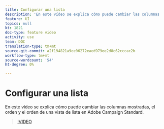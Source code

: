 ```yaml
---
title: Configurar una lista
description: 'En este vídeo se explica cómo puede cambiar las columnas mostradas, el orden y el orden de una vista de lista en Adobe Campaign Standard.  '
feature: UI
topics: null
kt: 1821
doc-type: feature video
activity: use
team: DOC
translation-type: tm+mt
source-git-commit: a2f194821a9ce06272eaed979ee2d8c62cccac2b
workflow-type: tm+mt
source-wordcount: '54'
ht-degree: 0%

---
```



# Configurar una lista

En este vídeo se explica cómo puede cambiar las columnas mostradas, el orden y el orden de una vista de lista en Adobe Campaign Standard.

>[!VIDEO](https://video.tv.adobe.com/v/25288/?quality=12)
